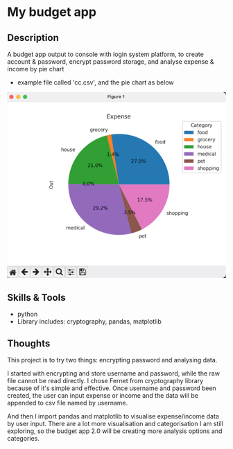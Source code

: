 <h1> My budget app </h1> 
 
<h2>Description</h2>

A budget app output to console with login system platform, to create account & password, encrypt password storage, and analyse expense & income by pie chart

* example file called 'cc.csv', and the pie chart as below

![image](https://github.com/claireweiz/budget_app/blob/main/pie%20chart.png)

<h2>Skills & Tools</h2>

* python
* Library includes: cryptography, pandas, matplotlib

<h2>Thoughts</h2>

This project is to try two things: encrypting password and analysing data. 

I started with encrypting and store username and password, while the raw file cannot be read directly. I chose Fernet from cryptography library because of it's simple and effective. Once username and password been created, the user can input expense or income and the data will be appended to csv file named by username.

And then I import pandas and matplotlib to visualise expense/income data by user input. There are a lot more visualisation and categorisation I am still exploring, so the budget app 2.0 will be creating more analysis options and categories.